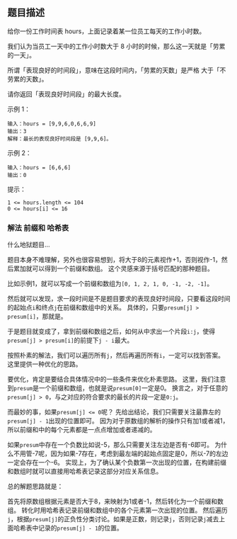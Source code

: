 ## 题目描述
给你一份工作时间表 hours，上面记录着某一位员工每天的工作小时数。

我们认为当员工一天中的工作小时数大于 8 小时的时候，那么这一天就是「劳累的一天」。

所谓「表现良好的时间段」，意味在这段时间内，「劳累的天数」是严格 大于「不劳累的天数」。

请你返回「表现良好时间段」的最大长度。

示例 1：
```
输入：hours = [9,9,6,0,6,6,9]
输出：3
解释：最长的表现良好时间段是 [9,9,6]。
```
示例 2：
```
输入：hours = [6,6,6]
输出：0
```

提示：
```
1 <= hours.length <= 104
0 <= hours[i] <= 16
```

### 解法 前缀和 哈希表
什么地狱题目…

题目本身不难理解，另外也很容易想到，将大于8的元素视作+1，否则视作-1，然后累加就可以得到一个前缀和数组。
这个灵感来源于括号匹配的那种题目。

比如示例1，就可以写成一个前缀和数组为`[0, 1, 2, 1, 0, -1, -2, -1]`。

然后就可以发现，求一段时间是不是题目要求的表现良好时间段，只要看这段时间的起始点`i`和终点`j`在前缀和数组中的关系。
具体的，只要`presum[j] > presum[i]`，那就是。

于是题目就变成了，拿到前缀和数组之后，如何从中求出一个片段`i:j`，使得`presum[j] > presum[i]`的前提下`j - i`最大。

按照朴素的解法，我们可以遍历所有`j`，然后再遍历所有`i`，一定可以找到答案。
这里提供一种优化的思路。

要优化，肯定是要结合具体情况中的一些条件来优化朴素思路。
这里，我们注意到`presum`是一个前缀和数组，也就是说`presum[0]`一定是0。
换言之，对于任意的`presum[j] > 0`，与之对应的符合要求的最长的片段一定是`0:j`。

而最妙的事，如果`presum[j] <= 0`呢？
先给出结论，我们只需要关注最靠左的`presum[j] - 1`出现的位置即可。
因为对于原数组的解析的操作只有加1或者减1，所以前缀和中的每个元素都是一点点增加或者递减的。

如果`presum`中存在一个负数比如说-5，那么只需要关注左边是否有-6即可。
为什么不用管-7呢，因为如果-7存在，考虑到最左端的起始点固定是0，所以-7的左边一定会存在一个-6。
实现上，为了确认某个负数第一次出现的位置，在构建前缀和数组时就可以直接用哈希表记录这部分对应关系信息。

总的解题思路就是：

首先将原数组根据元素是否大于8，来映射为1或者-1，然后转化为一个前缀和数组。
转化时用哈希表记录前缀和数组中的各个元素第一次出现的位置。
然后遍历`j`，根据`presum[j]`的正负性分类讨论。如果是正数，则记录`j`，否则记录`j`减去上面哈希表中记录的`presum[j] - 1`的位置。